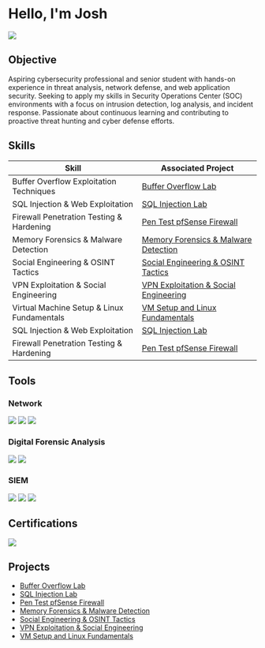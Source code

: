 
# Hello, I'm Josh
<a href="https://linkedin.com/in/joshuaghent/"><img src="https://img.shields.io/badge/-LinkedIn-0072b1?&style=for-the-badge&logo=linkedin&logoColor=white" /></a>

## Objective


Aspiring cybersecurity professional and senior student with hands-on experience in threat analysis, network defense, and web application security. Seeking to apply my skills in Security Operations Center (SOC) environments with a focus on intrusion detection, log analysis, and incident response. Passionate about continuous learning and contributing to proactive threat hunting and cyber defense efforts.


## Skills


| Skill                                         | Associated Project         |
|-----------------------------------------------|----------------------------|
| Buffer Overflow Exploitation Techniques       | <a href="https://github.com/Joshua-Ghent/Buffer-Overflow-Lab">Buffer Overflow Lab</a>|
| SQL Injection & Web Exploitation              | <a href="https://github.com/Joshua-Ghent/Mutilidae-DVWA-Web-Vulnerabilities-Lab">SQL Injection Lab</a>|
| Firewall Penetration Testing & Hardening      | <a href="https://github.com/Joshua-Ghent/Penetration-Testing-a-pfSense-Firewall-">Pen Test pfSense Firewall</a>|
| Memory Forensics & Malware Detection          | <a href="https://github.com/Joshua-Ghent/Memory-Forensics-Malware-Detection">Memory Forensics & Malware Detection</a>|
| Social Engineering & OSINT Tactics            | <a href="https://github.com/Joshua-Ghent/Social-Engineering-OSINT-Tactics/blob/main/README.md">Social Engineering & OSINT Tactics</a>|
| VPN Exploitation & Social Engineering         | <a href="https://github.com/Joshua-Ghent/VPN-Exploitation-Social-Engineering/blob/main/README.md">VPN Exploitation & Social Engineering</a>|
| Virtual Machine Setup & Linux Fundamentals    | <a href="https://github.com/Joshua-Ghent/Virtual-Machine-Setup-Linux-Fundamentals">VM Setup and Linux Fundamentals</a>|
| SQL Injection & Web Exploitation              | <a href="https://github.com/Joshua-Ghent/Mutilidae-DVWA-Web-Vulnerabilities-Lab">SQL Injection Lab</a>|
| Firewall Penetration Testing & Hardening      | <a href="https://github.com/Joshua-Ghent/Penetration-Testing-a-pfSense-Firewall-">Pen Test pfSense Firewall</a>|

## Tools

### Network
<div>
    <img src="https://img.shields.io/badge/-Wireshark-1679A7?&style=for-the-badge&logo=Wireshark&logoColor=white" />
    <img src="https://img.shields.io/badge/-pfSense-EF3B2D?&style=for-the-badge&logo=Suricata&logoColor=white" />
    <img src="https://img.shields.io/badge/-Burp Suite-777BB4?&style=for-the-badge&logo=Zeek&logoColor=white" />
</div>

### Digital Forensic Analysis
<div>
    <img src="https://img.shields.io/badge/-Autposy-00A4EF?&style=for-the-badge&logo=Autopsy&logoColor=white" />
    <img src="https://img.shields.io/badge/-OSForensics-4B275F?&style=for-the-badge&logo=OSForensics&logoColor=white" />
</div>

### SIEM
<div>
    <img src="https://img.shields.io/badge/-Microsoft_Sentinel-0078D4?&style=for-the-badge&logo=Microsoft&logoColor=white" />
    <img src="https://img.shields.io/badge/-Splunk-000000?&style=for-the-badge&logo=Splunk&logoColor=white" />
    <img src="https://img.shields.io/badge/-Elastic-005571?&style=for-the-badge&logo=Elastic&logoColor=white" />
</div>

## Certifications

<div>
<img src="https://img.shields.io/badge/-Google Cybersecurity Certificate-007ACC?&style=for-the-badge&logoColor=white" />
</div>

## Projects
- <a href="https://github.com/Joshua-Ghent/Buffer-Overflow-Lab">Buffer Overflow Lab</a>
- <a href="https://github.com/Joshua-Ghent/Mutilidae-DVWA-Web-Vulnerabilities-Lab">SQL Injection Lab</a>
- <a href="https://github.com/Joshua-Ghent/Penetration-Testing-a-pfSense-Firewall-">Pen Test pfSense Firewall</a>
- <a href="https://github.com/Joshua-Ghent/Memory-Forensics-Malware-Detection">Memory Forensics & Malware Detection</a>
- <a href="https://github.com/Joshua-Ghent/Social-Engineering-OSINT-Tactics/blob/main/README.md">Social Engineering & OSINT Tactics</a>
- <a href="https://github.com/Joshua-Ghent/VPN-Exploitation-Social-Engineering/blob/main/README.md">VPN Exploitation & Social Engineering</a>
- <a href="https://github.com/Joshua-Ghent/Virtual-Machine-Setup-Linux-Fundamentals">VM Setup and Linux Fundamentals</a>
